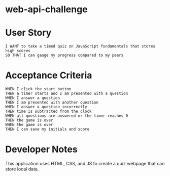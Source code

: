 # web-api-challenge

# User Story
```AS A coding boot camp student
I WANT to take a timed quiz on JavaScript fundamentals that stores high scores
SO THAT I can gauge my progress compared to my peers
```

# Acceptance Criteria
```GIVEN I am taking a code quiz
WHEN I click the start button
THEN a timer starts and I am presented with a question
WHEN I answer a question
THEN I am presented with another question
WHEN I answer a question incorrectly
THEN time is subtracted from the clock
WHEN all questions are answered or the timer reaches 0
THEN the game is over
WHEN the game is over
THEN I can save my initials and score
```

# Developer Notes

This application uses HTML, CSS, and JS to create a quiz webpage that can store local data.

